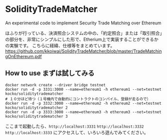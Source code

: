 # SolidityTradeMatcher
An experimental code to implement Security Trade Matching over Ethereum

ほふりが行っている、決済照合システムの中の、「約定照合」または「取引照合」の部分を、非常にシンプルにした形で、Etherium上で実装することができるかの実験です。
こちらに経緯、仕様等をまとめています。
https://github.com/kkoiwai/SolidityTradeMatcher/blob/master/TradeMatchingOnEthereum.pdf

## How to use まずは試してみる
    docker network create --driver bridge testnet
    docker run -d -p 3331:3000 --name=ethereum1 -h ethereum1 --net=testnet kocko/soliditytradematcher
    # １０分ほど待つ（１号機内で自動的にコントラクトのコンパイル、登録が走るので）
    docker run -d -p 3332:3000 --name=ethereum2 -h ethereum2 --net=testnet kocko/soliditytradematcher 2
    docker run -d -p 3333:3000 --name=ethereum3 -h ethereum3 --net=testnet kocko/soliditytradematcher 3

ここまで起動したら、`http://localhost:3331` `http://localhost:3332` `http://localhost:3333` にアクセスして、いろいろ遊んでみてください。
